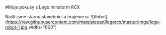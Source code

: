 #Moje pokusy s Lego minstorm RCX

Našli jsme starou stavebnici a hrajeme si.
![Robot](https://raw.githubusercontent.com/matejstepan/legorcx/master/imgs/lego-robot-1.jpg width="600")